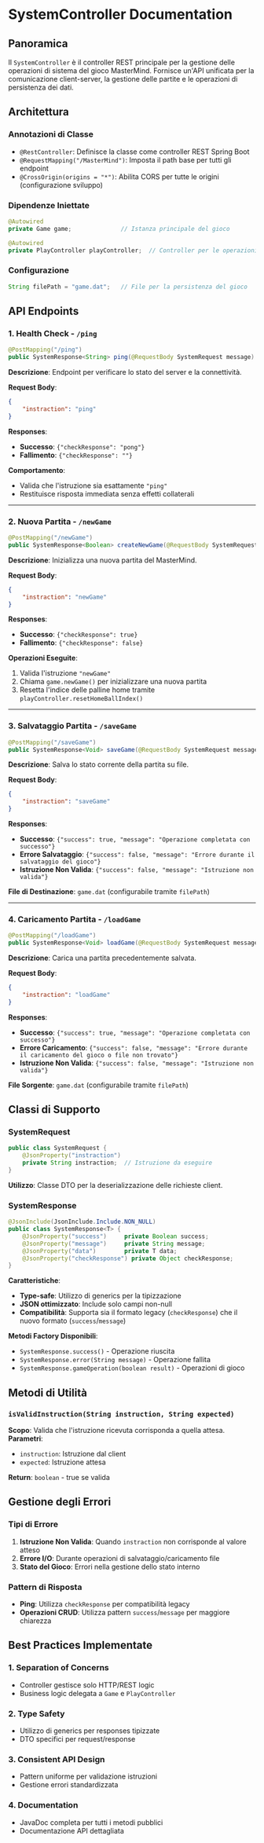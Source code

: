 # SystemController Documentation

## Panoramica

Il `SystemController` è il controller REST principale per la gestione delle operazioni di sistema del gioco MasterMind. Fornisce un'API unificata per la comunicazione client-server, la gestione delle partite e le operazioni di persistenza dei dati.

## Architettura

### Annotazioni di Classe
- `@RestController`: Definisce la classe come controller REST Spring Boot
- `@RequestMapping("/MasterMind")`: Imposta il path base per tutti gli endpoint
- `@CrossOrigin(origins = "*")`: Abilita CORS per tutte le origini (configurazione sviluppo)

### Dipendenze Iniettate
```java
@Autowired
private Game game;              // Istanza principale del gioco

@Autowired  
private PlayController playController;  // Controller per le operazioni di gioco
```

### Configurazione
```java
String filePath = "game.dat";   // File per la persistenza del gioco
```

## API Endpoints

### 1. Health Check - `/ping`

```java
@PostMapping("/ping")
public SystemResponse<String> ping(@RequestBody SystemRequest message)
```

**Descrizione**: Endpoint per verificare lo stato del server e la connettività.

**Request Body**:
```json
{
    "instraction": "ping"
}
```

**Responses**:
- **Successo**: `{"checkResponse": "pong"}`
- **Fallimento**: `{"checkResponse": ""}`

**Comportamento**:
- Valida che l'istruzione sia esattamente `"ping"`
- Restituisce risposta immediata senza effetti collaterali

---

### 2. Nuova Partita - `/newGame`

```java
@PostMapping("/newGame")
public SystemResponse<Boolean> createNewGame(@RequestBody SystemRequest message)
```

**Descrizione**: Inizializza una nuova partita del MasterMind.

**Request Body**:
```json
{
    "instraction": "newGame"
}
```

**Responses**:
- **Successo**: `{"checkResponse": true}`
- **Fallimento**: `{"checkResponse": false}`

**Operazioni Eseguite**:
1. Valida l'istruzione `"newGame"`
2. Chiama `game.newGame()` per inizializzare una nuova partita
3. Resetta l'indice delle palline home tramite `playController.resetHomeBallIndex()`

---

### 3. Salvataggio Partita - `/saveGame`

```java
@PostMapping("/saveGame")
public SystemResponse<Void> saveGame(@RequestBody SystemRequest message)
```

**Descrizione**: Salva lo stato corrente della partita su file.

**Request Body**:
```json
{
    "instraction": "saveGame"
}
```

**Responses**:
- **Successo**: `{"success": true, "message": "Operazione completata con successo"}`
- **Errore Salvataggio**: `{"success": false, "message": "Errore durante il salvataggio del gioco"}`
- **Istruzione Non Valida**: `{"success": false, "message": "Istruzione non valida"}`

**File di Destinazione**: `game.dat` (configurabile tramite `filePath`)

---

### 4. Caricamento Partita - `/loadGame`

```java
@PostMapping("/loadGame")
public SystemResponse<Void> loadGame(@RequestBody SystemRequest message)
```

**Descrizione**: Carica una partita precedentemente salvata.

**Request Body**:
```json
{
    "instraction": "loadGame"
}
```

**Responses**:
- **Successo**: `{"success": true, "message": "Operazione completata con successo"}`
- **Errore Caricamento**: `{"success": false, "message": "Errore durante il caricamento del gioco o file non trovato"}`
- **Istruzione Non Valida**: `{"success": false, "message": "Istruzione non valida"}`

**File Sorgente**: `game.dat` (configurabile tramite `filePath`)

## Classi di Supporto

### SystemRequest
```java
public class SystemRequest {
    @JsonProperty("instraction")
    private String instraction;  // Istruzione da eseguire
}
```

**Utilizzo**: Classe DTO per la deserializzazione delle richieste client.

### SystemResponse<T>
```java
@JsonInclude(JsonInclude.Include.NON_NULL)
public class SystemResponse<T> {
    @JsonProperty("success")     private Boolean success;
    @JsonProperty("message")     private String message;
    @JsonProperty("data")        private T data;
    @JsonProperty("checkResponse") private Object checkResponse;
}
```

**Caratteristiche**:
- **Type-safe**: Utilizzo di generics per la tipizzazione
- **JSON ottimizzato**: Include solo campi non-null
- **Compatibilità**: Supporta sia il formato legacy (`checkResponse`) che il nuovo formato (`success`/`message`)

**Metodi Factory Disponibili**:
- `SystemResponse.success()` - Operazione riuscita
- `SystemResponse.error(String message)` - Operazione fallita
- `SystemResponse.gameOperation(boolean result)` - Operazioni di gioco

## Metodi di Utilità

### `isValidInstruction(String instruction, String expected)`
**Scopo**: Valida che l'istruzione ricevuta corrisponda a quella attesa.  
**Parametri**:
- `instruction`: Istruzione dal client
- `expected`: Istruzione attesa

**Return**: `boolean` - true se valida

## Gestione degli Errori

### Tipi di Errore
1. **Istruzione Non Valida**: Quando `instraction` non corrisponde al valore atteso
2. **Errore I/O**: Durante operazioni di salvataggio/caricamento file
3. **Stato del Gioco**: Errori nella gestione dello stato interno

### Pattern di Risposta
- **Ping**: Utilizza `checkResponse` per compatibilità legacy
- **Operazioni CRUD**: Utilizza pattern `success`/`message` per maggiore chiarezza

## Best Practices Implementate

### 1. **Separation of Concerns**
- Controller gestisce solo HTTP/REST logic
- Business logic delegata a `Game` e `PlayController`

### 2. **Type Safety**
- Utilizzo di generics per responses tipizzate
- DTO specifici per request/response

### 3. **Consistent API Design**
- Pattern uniforme per validazione istruzioni
- Gestione errori standardizzata

### 4. **Documentation**
- JavaDoc completa per tutti i metodi pubblici
- Documentazione API dettagliata
